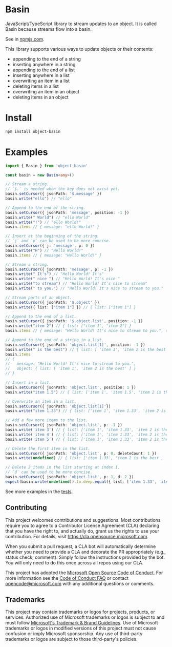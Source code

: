 # Basin
JavaScript/TypeScript library to stream updates to an object.
It is called Basin because streams flow into a basin.

See in [npmjs.com](https://www.npmjs.com/package/object-basin).

This library supports various ways to update objects or their contents:
* appending to the end of a string
* inserting anywhere in a string
* appending to the end of a list
* inserting anywhere in a list
* overwriting an item in a list
* deleting items in a list
* overwriting an item in an object
* deleting items in an object

# Install
```bash
npm install object-basin
```

# Examples
```TypeScript
import { Basin } from 'object-basin'

const basin = new Basin<any>()

// Stream a string.
// `$.` is needed when the key does not exist yet.
basin.setCursor({ jsonPath: '$.message' })
basin.write("ello") // "ello"

// Append to the end of the string.
basin.setCursor({ jsonPath: 'message', position: -1 })
basin.write(" World") // "ello World"
basin.write("!") // "ello World!"
basin.items // { message: "ello World!" }

// Insert at the beginning of the string.
// `j` and `p` can be used to be more concise.
basin.setCursor({ j: 'message', p: 0 })
basin.write("H") // "Hello World!"
basin.items // { message: "Hello World!" }

// Stream a string.
basin.setCursor({ jsonPath: 'message', p: -1 })
basin.write(" It's") // "Hello World! It's"
basin.write(" nice ") // "Hello World! It's nice "
basin.write("to stream") // "Hello World! It's nice to stream"
basin.write(" to you.") // "Hello World! It's nice to stream to you."

// Stream parts of an object.
basin.setCursor({ jsonPath: '$.object' })
basin.write({ list: ["item 1"] }) // { list: ["item 1"] }

// Append to the end of a list.
basin.setCursor({ jsonPath: '$.object.list', position: -1 })
basin.write("item 2") // { list: ["item 1", "item 2"] }
basin.items // { message: "Hello World! It's nice to stream to you.", object: { list: [ 'item 1', 'item 2' ] } }

// Append to the end of a string in a list.
basin.setCursor({ jsonPath: 'object.list[1]', position: -1 })
basin.write(" is the best") // { list: [ 'item 1', 'item 2 is the best' ] }
basin.items
// {
//   message: "Hello World! It's nice to stream to you.",
//   object: { list: [ 'item 1', 'item 2 is the best' ] }
// }

// Insert in a list.
basin.setCursor({ jsonPath: 'object.list', position: 1 })
basin.write("item 1.5") // { list: ['item 1', 'item 1.5', 'item 2 is the best'] }

// Overwrite an item in a list.
basin.setCursor({ jsonPath: 'object.list[1]'})
basin.write("item 1.33") // { list: ['item 1', 'item 1.33', 'item 2 is the best'] }

// Add a few more items to the list.
basin.setCursor({ jsonPath: 'object.list', p: -1 })
basin.write('item 3') // { list: ['item 1', 'item 1.33', 'item 2 is the best', 'item 3'] }
basin.write('item 4') // { list: ['item 1', 'item 1.33', 'item 2 is the best', 'item 3', 'item 4'] }
basin.write('item 5') // { list: ['item 1', 'item 1.33', 'item 2 is the best', 'item 3', 'item 4', 'item 5'] }

// Delete the first item in the list.
basin.setCursor({ jsonPath: 'object.list', p: 0, deleteCount: 1 })
basin.write(undefined) // { list: ['item 1.33', 'item 2 is the best', 'item 3', 'item 4', 'item 5'] }

// Delete 2 items in the list starting at index 1.
// `d` can be used to be more concise.
basin.setCursor({ jsonPath: 'object.list', p: 1, d: 2 })
expect(basin.write(undefined)).to.deep.equal({ list: ['item 1.33', 'item 4', 'item 5'] })

```

See more examples in the [tests](src/__tests__/index.test.ts).

## Contributing

This project welcomes contributions and suggestions.  Most contributions require you to agree to a
Contributor License Agreement (CLA) declaring that you have the right to, and actually do, grant us
the rights to use your contribution. For details, visit https://cla.opensource.microsoft.com.

When you submit a pull request, a CLA bot will automatically determine whether you need to provide
a CLA and decorate the PR appropriately (e.g., status check, comment). Simply follow the instructions
provided by the bot. You will only need to do this once across all repos using our CLA.

This project has adopted the [Microsoft Open Source Code of Conduct](https://opensource.microsoft.com/codeofconduct/).
For more information see the [Code of Conduct FAQ](https://opensource.microsoft.com/codeofconduct/faq/) or
contact [opencode@microsoft.com](mailto:opencode@microsoft.com) with any additional questions or comments.

## Trademarks

This project may contain trademarks or logos for projects, products, or services. Authorized use of Microsoft 
trademarks or logos is subject to and must follow 
[Microsoft's Trademark & Brand Guidelines](https://www.microsoft.com/en-us/legal/intellectualproperty/trademarks/usage/general).
Use of Microsoft trademarks or logos in modified versions of this project must not cause confusion or imply Microsoft sponsorship.
Any use of third-party trademarks or logos are subject to those third-party's policies.
